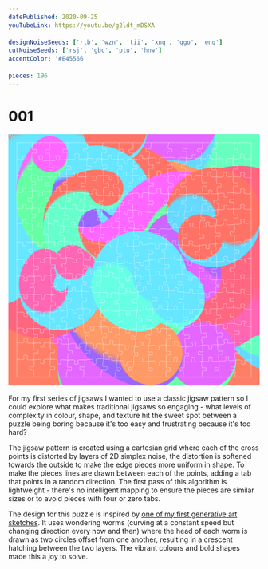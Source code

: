 ```yaml
---
datePublished: 2020-09-25
youTubeLink: https://youtu.be/g2ldt_mDSXA

designNoiseSeeds: ['rtb', 'wzn', 'tii', 'xnq', 'qgo', 'enq']
cutNoiseSeeds: ['rsj', 'gbc', 'ptu', 'hnw']
accentColor: '#E45566'

pieces: 196
---
```


# 001

![canvas](result/001_rtb-wzn-tii-xnq-qgo-enq_rsj-gbc-ptu-hnw.png?raw=true)

For my first series of jigsaws I wanted to use a classic jigsaw pattern so I could explore what makes traditional jigsaws so engaging - what levels of complexity in colour, shape, and texture hit the sweet spot between a puzzle being boring because it's too easy and frustrating because it's too hard?

The jigsaw pattern is created using a cartesian grid where each of the cross points is distorted by layers of 2D simplex noise, the distortion is softened towards the outside to make the edge pieces more uniform in shape. To make the pieces lines are drawn between each of the points, adding a tab that points in a random direction. The first pass of this algorithm is lightweight - there's no intelligent mapping to ensure the pieces are similar sizes or to avoid pieces with four or zero tabs.

The design for this puzzle is inspired by [one of my first generative art sketches](https://twitter.com/charlotte_dann/status/785482524621467650). It uses wondering worms (curving at a constant speed but changing direction every now and then) where the head of each worm is drawn as two circles offset from one another, resulting in a crescent hatching between the two layers. The vibrant colours and bold shapes made this a joy to solve.

